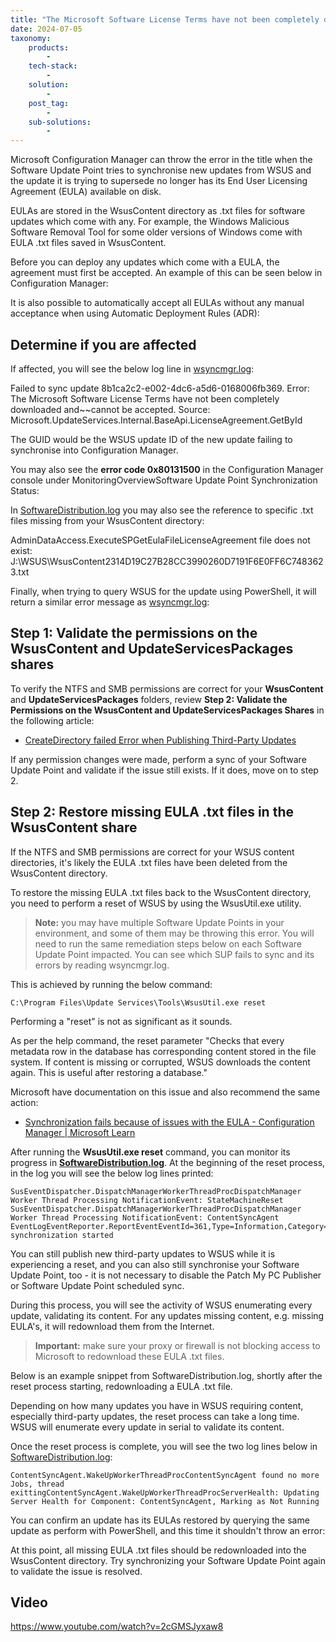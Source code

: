 ```yaml
---
title: "The Microsoft Software License Terms have not been completely downloaded and cannot be accepted"
date: 2024-07-05
taxonomy:
    products:
        - 
    tech-stack:
        - 
    solution:
        - 
    post_tag:
        - 
    sub-solutions:
        - 
---
```


Microsoft Configuration Manager can throw the error in the title when the Software Update Point tries to synchronise new updates from WSUS and the update it is trying to supersede no longer has its End User Licensing Agreement (EULA) available on disk.

EULAs are stored in the WsusContent directory as .txt files for software updates which come with any. For example, the Windows Malicious Software Removal Tool for some older versions of Windows come with EULA .txt files saved in WsusContent.

Before you can deploy any updates which come with a EULA, the agreement must first be accepted. An example of this can be seen below in Configuration Manager:

It is also possible to automatically accept all EULAs without any manual acceptance when using Automatic Deployment Rules (ADR):

## Determine if you are affected

If affected, you will see the below log line in [wsyncmgr.log](/collecting-log-files-for-patch-my-pc-support#publishing-service-logs):

Failed to sync update 8b1ca2c2-e002-4dc6-a5d6-0168006fb369. Error: The Microsoft Software License Terms have not been completely downloaded and~~cannot be accepted. Source: Microsoft.UpdateServices.Internal.BaseApi.LicenseAgreement.GetById

The GUID would be the WSUS update ID of the new update failing to synchronise into Configuration Manager.

You may also see the **error code 0x80131500** in the Configuration Manager console under MonitoringOverviewSoftware Update Point Synchronization Status:

In [SoftwareDistribution.log](/collecting-log-files-for-patch-my-pc-support#publishing-service-logs) you may also see the reference to specific .txt files missing from your WsusContent directory:

AdminDataAccess.ExecuteSPGetEulaFileLicenseAgreement file does not exist: J:\\WSUS\\WsusContent2314D19C27B28CC3990260D7191F6E0FF6C7483623.txt

Finally, when trying to query WSUS for the update using PowerShell, it will return a similar error message as [wsyncmgr.log](/collecting-log-files-for-patch-my-pc-support#publishing-service-logs):

## Step 1: Validate the permissions on the WsusContent and UpdateServicesPackages shares

To verify the NTFS and SMB permissions are correct for your **WsusContent** and **UpdateServicesPackages** folders, review **Step 2: Validate the Permissions on the WsusContent and UpdateServicesPackages Shares** in the following article:

- [CreateDirectory failed Error when Publishing Third-Party Updates](/an-error-occurred-while-publishing-an-update-to-wsus-createdirectory-failed)  
    

  
If any permission changes were made, perform a sync of your Software Update Point and validate if the issue still exists. If it does, move on to step 2. 

## Step 2: Restore missing EULA .txt files in the WsusContent share

If the NTFS and SMB permissions are correct for your WSUS content directories, it's likely the EULA .txt files have been deleted from the WsusContent directory.

To restore the missing EULA .txt files back to the WsusContent directory, you need to perform a reset of WSUS by using the WsusUtil.exe utility.

> **Note:** you may have multiple Software Update Points in your environment, and some of them may be throwing this error. You will need to run the same remediation steps below on each Software Update Point impacted. You can see which SUP fails to sync and its errors by reading wsyncmgr.log.

This is achieved by running the below command:

```
C:\Program Files\Update Services\Tools\WsusUtil.exe reset
```

Performing a "reset" is not as significant as it sounds.

As per the help command, the reset parameter "Checks that every metadata row in the database has corresponding content stored in the file system. If content is missing or corrupted, WSUS downloads the content again. This is useful after restoring a database."

Microsoft have documentation on this issue and also recommend the same action:

- [Synchronization fails because of issues with the EULA - Configuration Manager | Microsoft Learn](https://learn.microsoft.com/en-us/troubleshoot/mem/configmgr/update-management/troubleshoot-software-update-synchronization#synchronization-fails-because-of-issues-with-the-eula)  
    

After running the **WsusUtil.exe reset** command, you can monitor its progress in **[SoftwareDistribution.log](/collecting-log-files-for-patch-my-pc-support#publishing-service-logs)**. At the beginning of the reset process, in the log you will see the below log lines printed:

```
SusEventDispatcher.DispatchManagerWorkerThreadProcDispatchManager Worker Thread Processing NotificationEvent: StateMachineReset
SusEventDispatcher.DispatchManagerWorkerThreadProcDispatchManager Worker Thread Processing NotificationEvent: ContentSyncAgent
EventLogEventReporter.ReportEventEventId=361,Type=Information,Category=Synchronization,Message=Content synchronization started
```

  
You can still publish new third-party updates to WSUS while it is experiencing a reset, and you can also still synchronise your Software Update Point, too - it is not necessary to disable the Patch My PC Publisher or Software Update Point scheduled sync.

During this process, you will see the activity of WSUS enumerating every update, validating its content. For any updates missing content, e.g. missing EULA's, it will redownload them from the Internet.

> **Important:** make sure your proxy or firewall is not blocking access to Microsoft to redownload these EULA .txt files.

Below is an example snippet from SoftwareDistribution.log, shortly after the reset process starting, redownloading a EULA .txt file.

Depending on how many updates you have in WSUS requiring content, especially third-party updates, the reset process can take a long time. WSUS will enumerate every update in serial to validate its content.

Once the reset process is complete, you will see the two log lines below in [SoftwareDistribution.log](/collecting-log-files-for-patch-my-pc-support#publishing-service-logs):

```
ContentSyncAgent.WakeUpWorkerThreadProcContentSyncAgent found no more Jobs, thread exittingContentSyncAgent.WakeUpWorkerThreadProcServerHealth: Updating Server Health for Component: ContentSyncAgent, Marking as Not Running
```

You can confirm an update has its EULAs restored by querying the same update as perform with PowerShell, and this time it shouldn't throw an error:

At this point, all missing EULA .txt files should be redownloaded into the WsusContent directory. Try synchronizing your Software Update Point again to validate the issue is resolved.

## Video

https://www.youtube.com/watch?v=2cGMSJyxaw8